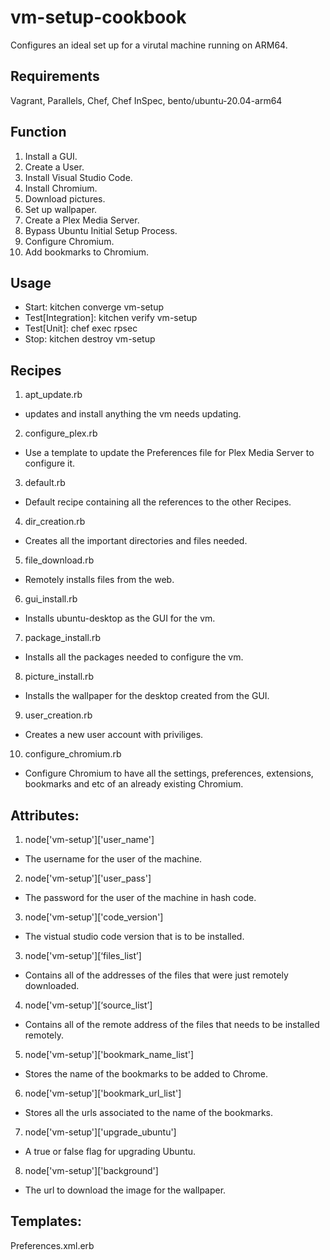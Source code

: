 # vm-setup-cookbook
Configures an ideal set up for a virutal machine running on ARM64. 

## Requirements
Vagrant, Parallels, Chef, Chef InSpec, bento/ubuntu-20.04-arm64

## Function
1. Install a GUI.
2. Create a User.
3. Install Visual Studio Code.
4. Install Chromium.
5. Download pictures.
6. Set up wallpaper.
7. Create a Plex Media Server.
8. Bypass Ubuntu Initial Setup Process.
9. Configure Chromium.
10. Add bookmarks to Chromium.

## Usage 
- Start: kitchen converge vm-setup
- Test[Integration]: kitchen verify vm-setup
- Test[Unit]: chef exec rpsec
- Stop: kitchen destroy vm-setup

## Recipes
1. apt_update.rb
  - updates and install anything the vm needs updating. 

2. configure_plex.rb
  - Use a template to update the Preferences file for Plex Media Server to configure it.

3. default.rb
  - Default recipe containing all the references to the other Recipes.

4. dir_creation.rb
  - Creates all the important directories and files needed.

5. file_download.rb
  - Remotely installs files from the web.

6. gui_install.rb
  - Installs ubuntu-desktop as the GUI for the vm. 

7. package_install.rb
  - Installs all the packages needed to configure the vm. 

8. picture_install.rb
  - Installs the wallpaper for the desktop created from the GUI.

9. user_creation.rb
  - Creates a new user account with priviliges. 

10. configure_chromium.rb
  - Configure Chromium to have all the settings, preferences, extensions, bookmarks and etc of an already existing Chromium.

## Attributes:
1. node['vm-setup']['user_name']
  - The username for the user of the machine.
2. node['vm-setup']['user_pass']
  - The password for the user of the machine in hash code. 
3. node['vm-setup']['code_version']
  - The vistual studio code version that is to be installed. 
3. node['vm-setup'][‘files_list’]
  - Contains all of the addresses of the files that were just remotely downloaded. 
4. node['vm-setup'][‘source_list’]
  - Contains all of the remote address of the files that needs to be installed remotely.
5. node['vm-setup']['bookmark_name_list']
  - Stores the name of the bookmarks to be added to Chrome.
6. node['vm-setup']['bookmark_url_list'] 
  - Stores all the urls associated to the name of the bookmarks.
7. node['vm-setup']['upgrade_ubuntu']
  - A true or false flag for upgrading Ubuntu.
8. node['vm-setup']['background']
  - The url to download the image for the wallpaper.

## Templates:
Preferences.xml.erb